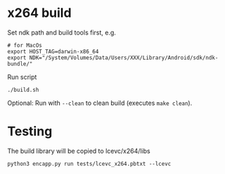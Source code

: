 # x264 build
Set ndk path and build tools first, e.g.
```
# for MacOs
export HOST_TAG=darwin-x86_64
export NDK="/System/Volumes/Data/Users/XXX/Library/Android/sdk/ndk-bundle/"
```

Run script
```
./build.sh 
```
Optional: Run with `--clean` to clean build (executes `make clean`).


# Testing
The build library will be copied to lcevc/x264/libs

```
python3 encapp.py run tests/lcevc_x264.pbtxt --lcevc
```
